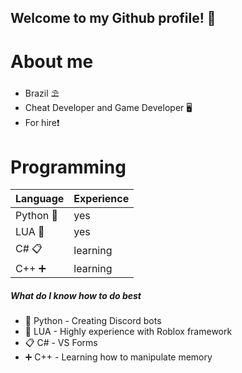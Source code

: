 ## Welcome to my Github profile! 👋

# About me

* Brazil ⛱️
* Cheat Developer and Game Developer 🖥️
* For hire❗

# Programming

| Language | Experience |
|-----------|---------|
| Python 🐍 | yes     |
| LUA 🌙    | yes     |
| C# 📋     | learning      |
| C++ ➕     | learning      |

##### What do I know how to do best

* 🐍 Python - Creating Discord bots
* 🌙 LUA - Highly experience with Roblox framework 
* 📋 C# - VS Forms
* ➕ C++ - Learning how to manipulate memory


